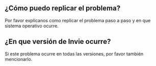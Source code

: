 ## ¿Cómo puedo replicar el problema?
Por favor explicanos como replicar el problema paso a paso y en que sistema operativo ocurre.
## ¿En que versión de Invie ocurre?
Si este problema ocurre en todas las versiones, por favor también mencionarlo.
